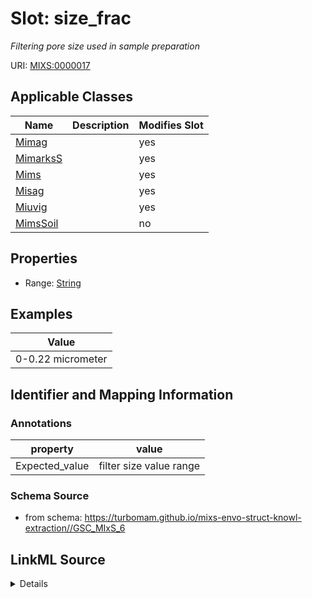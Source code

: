 # Slot: size_frac


_Filtering pore size used in sample preparation_



URI: [MIXS:0000017](https://w3id.org/mixs/0000017)



<!-- no inheritance hierarchy -->




## Applicable Classes

| Name | Description | Modifies Slot |
| --- | --- | --- |
[Mimag](Mimag.md) |  |  yes  |
[MimarksS](MimarksS.md) |  |  yes  |
[Mims](Mims.md) |  |  yes  |
[Misag](Misag.md) |  |  yes  |
[Miuvig](Miuvig.md) |  |  yes  |
[MimsSoil](MimsSoil.md) |  |  no  |







## Properties

* Range: [String](String.md)






## Examples

| Value |
| --- |
| 0-0.22 micrometer |

## Identifier and Mapping Information





### Annotations

| property | value |
| --- | --- |
| Expected_value | filter size value range |



### Schema Source


* from schema: https://turbomam.github.io/mixs-envo-struct-knowl-extraction//GSC_MIxS_6




## LinkML Source

<details>
```yaml
name: size_frac
annotations:
  Expected_value:
    tag: Expected_value
    value: filter size value range
description: Filtering pore size used in sample preparation
title: size fraction selected
notes:
- fraction
- size
examples:
- value: 0-0.22 micrometer
in_subset:
- nucleic acid sequence source
from_schema: https://turbomam.github.io/mixs-envo-struct-knowl-extraction//GSC_MIxS_6
rank: 1000
string_serialization: '{float}-{float} {unit}'
slot_uri: MIXS:0000017
multivalued: false
alias: size_frac
domain_of:
- Mimag
- MimarksS
- Mims
- Misag
- Miuvig
range: string

```
</details>